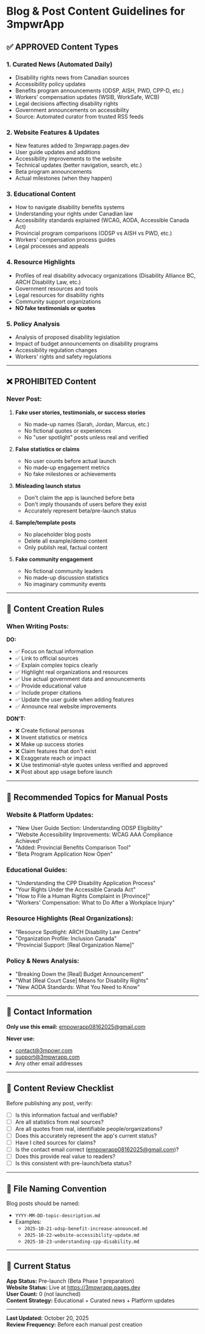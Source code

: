 # Blog & Post Content Guidelines for 3mpwrApp

## ✅ APPROVED Content Types

### 1. **Curated News** (Automated Daily)
- Disability rights news from Canadian sources
- Accessibility policy updates
- Benefits program announcements (ODSP, AISH, PWD, CPP-D, etc.)
- Workers' compensation updates (WSIB, WorkSafe, WCB)
- Legal decisions affecting disability rights
- Government announcements on accessibility
- Source: Automated curator from trusted RSS feeds

### 2. **Website Features & Updates**
- New features added to 3mpwrapp.pages.dev
- User guide updates and additions
- Accessibility improvements to the website
- Technical updates (better navigation, search, etc.)
- Beta program announcements
- Actual milestones (when they happen)

### 3. **Educational Content**
- How to navigate disability benefits systems
- Understanding your rights under Canadian law
- Accessibility standards explained (WCAG, AODA, Accessible Canada Act)
- Provincial program comparisons (ODSP vs AISH vs PWD, etc.)
- Workers' compensation process guides
- Legal processes and appeals

### 4. **Resource Highlights**
- Profiles of real disability advocacy organizations (Disability Alliance BC, ARCH Disability Law, etc.)
- Government resources and tools
- Legal resources for disability rights
- Community support organizations
- **NO fake testimonials or quotes**

### 5. **Policy Analysis**
- Analysis of proposed disability legislation
- Impact of budget announcements on disability programs
- Accessibility regulation changes
- Workers' rights and safety regulations

---

## ❌ PROHIBITED Content

### Never Post:
1. **Fake user stories, testimonials, or success stories**
   - No made-up names (Sarah, Jordan, Marcus, etc.)
   - No fictional quotes or experiences
   - No "user spotlight" posts unless real and verified

2. **False statistics or claims**
   - No user counts before actual launch
   - No made-up engagement metrics
   - No fake milestones or achievements

3. **Misleading launch status**
   - Don't claim the app is launched before beta
   - Don't imply thousands of users before they exist
   - Accurately represent beta/pre-launch status

4. **Sample/template posts**
   - No placeholder blog posts
   - Delete all example/demo content
   - Only publish real, factual content

5. **Fake community engagement**
   - No fictional community leaders
   - No made-up discussion statistics
   - No imaginary community events

---

## 📝 Content Creation Rules

### When Writing Posts:

**DO:**
- ✅ Focus on factual information
- ✅ Link to official sources
- ✅ Explain complex topics clearly
- ✅ Highlight real organizations and resources
- ✅ Use actual government data and announcements
- ✅ Provide educational value
- ✅ Include proper citations
- ✅ Update the user guide when adding features
- ✅ Announce real website improvements

**DON'T:**
- ❌ Create fictional personas
- ❌ Invent statistics or metrics
- ❌ Make up success stories
- ❌ Claim features that don't exist
- ❌ Exaggerate reach or impact
- ❌ Use testimonial-style quotes unless verified and approved
- ❌ Post about app usage before launch

---

## 🎯 Recommended Topics for Manual Posts

### Website & Platform Updates:
- "New User Guide Section: Understanding ODSP Eligibility"
- "Website Accessibility Improvements: WCAG AAA Compliance Achieved"
- "Added: Provincial Benefits Comparison Tool"
- "Beta Program Application Now Open"

### Educational Guides:
- "Understanding the CPP Disability Application Process"
- "Your Rights Under the Accessible Canada Act"
- "How to File a Human Rights Complaint in [Province]"
- "Workers' Compensation: What to Do After a Workplace Injury"

### Resource Highlights (Real Organizations):
- "Resource Spotlight: ARCH Disability Law Centre"
- "Organization Profile: Inclusion Canada"
- "Provincial Support: [Real Organization Name]"

### Policy & News Analysis:
- "Breaking Down the [Real] Budget Announcement"
- "What [Real Court Case] Means for Disability Rights"
- "New AODA Standards: What You Need to Know"

---

## 📧 Contact Information

**Only use this email:** empowrapp08162025@gmail.com

**Never use:**
- contact@3mpowr.com
- support@3mpwrapp.com
- Any other email addresses

---

## 🔄 Content Review Checklist

Before publishing any post, verify:

- [ ] Is this information factual and verifiable?
- [ ] Are all statistics from real sources?
- [ ] Are all quotes from real, identifiable people/organizations?
- [ ] Does this accurately represent the app's current status?
- [ ] Have I cited sources for claims?
- [ ] Is the contact email correct (empowrapp08162025@gmail.com)?
- [ ] Does this provide real value to readers?
- [ ] Is this consistent with pre-launch/beta status?

---

## 📂 File Naming Convention

Blog posts should be named:
- `YYYY-MM-DD-topic-description.md`
- Examples:
  - `2025-10-21-odsp-benefit-increase-announced.md`
  - `2025-10-22-website-accessibility-update.md`
  - `2025-10-23-understanding-cpp-disability.md`

---

## 🎯 Current Status

**App Status:** Pre-launch (Beta Phase 1 preparation)  
**Website Status:** Live at https://3mpwrapp.pages.dev  
**User Count:** 0 (not launched)  
**Content Strategy:** Educational + Curated news + Platform updates

---

**Last Updated:** October 20, 2025  
**Review Frequency:** Before each manual post creation
